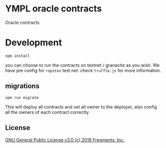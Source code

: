 # YMPL oracle contracts
Oracle contracts 

# Development
```
npm install
```

you can choose to run the contracts on testnet / granache as you wish. We have pre config for `ropsten` test net. check `truffle.js` for more information.


## migrations

```
npm run migrate
```
This will deploy all contracts and set all owner to the deployer, also config all the owners of each contract correctly.

## License

[GNU General Public License v3.0 (c) 2018 Fragments, Inc.](./LICENSE)
